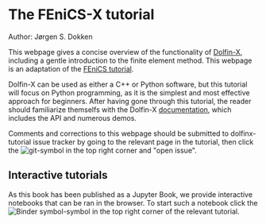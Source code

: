 # The FEniCS-X tutorial
Author: Jørgen S. Dokken

This webpage gives a concise overview of the functionality of [Dolfin-X](https://github.com/FEniCS/dolfinx/), including a gentle introduction to the finite element method. This webpage is an adaptation of the [FEniCS tutorial](https://www.springer.com/gp/book/9783319524610).

Dolfin-X can be used as either a C++ or Python software, but this tutorial will focus on Python programming, as it is the simplest and most effective approach for beginners. After having gone through this tutorial, the reader should familiarize themselfs with the Dolfin-X [documentation](https://fenicsproject.org/docs/dolfinx/dev/python/), which includes the API and numerous demos.

Comments and corrections to this webpage should be submitted to dolfinx-tutorial issue tracker by going to the relevant page in the tutorial, then click the ![git](git.png)-symbol in the top right corner and "open issue".

## Interactive tutorials
As this book has been published as a Jupyter Book, we provide interactive notebooks that can be ran in the browser. To start such a notebook click the ![Binder symbol](binder.png)-symbol in the top right corner of the relevant tutorial.


